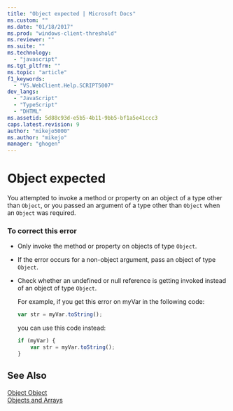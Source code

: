 ```yaml
---
title: "Object expected | Microsoft Docs"
ms.custom: ""
ms.date: "01/18/2017"
ms.prod: "windows-client-threshold"
ms.reviewer: ""
ms.suite: ""
ms.technology: 
  - "javascript"
ms.tgt_pltfrm: ""
ms.topic: "article"
f1_keywords: 
  - "VS.WebClient.Help.SCRIPT5007"
dev_langs: 
  - "JavaScript"
  - "TypeScript"
  - "DHTML"
ms.assetid: 5d88c93d-e5b5-4b11-9bb5-bf1a5e41ccc3
caps.latest.revision: 9
author: "mikejo5000"
ms.author: "mikejo"
manager: "ghogen"
---
```

# Object expected
You attempted to invoke a method or property on an object of a type other than `Object`, or you passed an argument of a type other than `Object` when an `Object` was required.  
  
### To correct this error  
  
-   Only invoke the method or property on objects of type `Object`.  
  
-   If the error occurs for a non-object argument, pass an object of type `Object`.  
  
-   Check whether an undefined or null reference is getting invoked instead of an object of type `Object`.  
  
     For example, if you get this error on myVar in the following code:  
  
    ```JavaScript  
    var str = myVar.toString();  
    ```  
  
     you can use this code instead:  
  
    ```JavaScript  
    if (myVar) {  
        var str = myVar.toString();  
    }  
    ```  
  
## See Also  
 [Object Object](../../javascript/reference/object-object-javascript.md)   
 [Objects and Arrays](../../javascript/objects-and-arrays-javascript.md)